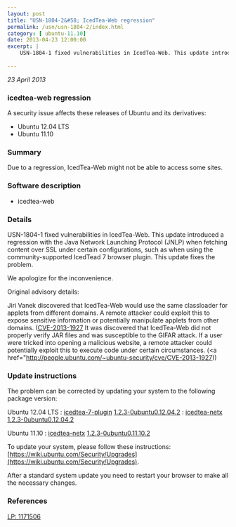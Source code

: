 ```yaml
---
layout: post
title: "USN-1804-2&#58; IcedTea-Web regression"
permalink: /usn/usn-1804-2/index.html
category: [ ubuntu-11.10]
date: 2013-04-23 12:00:00
excerpt: |
    USN-1804-1 fixed vulnerabilities in IcedTea-Web. This update introduced a regression with the Java Network Launching Protocol (JNLP) when fetching content over SSL under certain configurations, such as when using the community-supported IcedTead 7 browser plugin. This update fixes the problem.
    
--- 
```

 
 

*23 April 2013*

### icedtea-web regression

A security issue affects these releases of Ubuntu and its derivatives:

* Ubuntu 12.04 LTS
* Ubuntu 11.10

### Summary

Due to a regression, IcedTea-Web might not be able to access some sites. 

### Software description

* icedtea-web 

### Details

USN-1804-1 fixed vulnerabilities in IcedTea-Web. This update introduced a regression with the Java Network Launching Protocol (JNLP) when fetching content over SSL under certain configurations, such as when using the community-supported IcedTead 7 browser plugin. This update fixes the problem.

We apologize for the inconvenience.

Original advisory details:

 Jiri Vanek discovered that IcedTea-Web would use the same classloader for applets from different domains. A remote attacker could exploit this to expose sensitive information or potentially manipulate applets from other domains. ([CVE-2013-1927](http://people.ubuntu.com/~ubuntu-security/cve/CVE-2013-1926">CVE-2013-1926</a>) It was discovered that IcedTea-Web did not properly verify JAR files and was susceptible to the GIFAR attack. If a user were tricked into opening a malicious website, a remote attacker could potentially exploit this to execute code under certain circumstances. (<a href="http://people.ubuntu.com/~ubuntu-security/cve/CVE-2013-1927)) 

### Update instructions

The problem can be corrected by updating your system to the following package version:

Ubuntu 12.04 LTS
 : [icedtea-7-plugin](https://launchpad.net/ubuntu/+source/icedtea-web) <span> [1.2.3-0ubuntu0.12.04.2](https://launchpad.net/ubuntu/+source/icedtea-web/1.2.3-0ubuntu0.12.04.2) </span> 
 : [icedtea-netx](https://launchpad.net/ubuntu/+source/icedtea-web) <span> [1.2.3-0ubuntu0.12.04.2](https://launchpad.net/ubuntu/+source/icedtea-web/1.2.3-0ubuntu0.12.04.2) </span> 

Ubuntu 11.10
 : [icedtea-netx](https://launchpad.net/ubuntu/+source/icedtea-web) <span> [1.2.3-0ubuntu0.11.10.2](https://launchpad.net/ubuntu/+source/icedtea-web/1.2.3-0ubuntu0.11.10.2) </span> 

To update your system, please follow these instructions: [https://wiki.ubuntu.com/Security/Upgrades](https://wiki.ubuntu.com/Security/Upgrades).

After a standard system update you need to restart your browser to make all the necessary changes. 

### References

 
 [LP: 1171506](https://launchpad.net/bugs/1171506)
 

